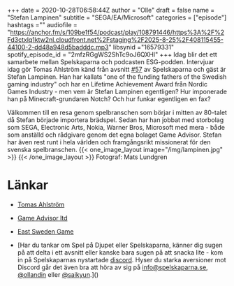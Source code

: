 +++ 
date = 2020-10-28T06:58:44Z
author = "Olle"
draft = false
name = "Stefan Lampinen"
subtitle = "SEGA/EA/Microsoft"
categories = ["episode"]
hashtags =""
audiofile = "https://anchor.fm/s/109be1f54/podcast/play/108791446/https%3A%2F%2Fd3ctxlq1ktw2nl.cloudfront.net%2Fstaging%2F2025-8-25%2F408115455-44100-2-dd48a948d5badddc.mp3"
libsynid ="16579331"
spotify_episode_id = "2mfzRGgWS2ShTc9oJ6QXHl"
+++ 
Idag blir det ett samarbete mellan Spelskaparna och podcasten ESG-podden. Intervjuar idag gör Tomas Ahlström känd från avsnitt [#57](http://spelskaparna.com/episode/57/) av Spelskaparna och gäst är Stefan Lampinen. Han har kallats "one of the funding fathers of the Swedish gaming industry" och har en Lifetime Achievement Award från Nordic Games Industry - men vem är Stefan Lampinen egentligen? Hur imponerade han på Minecraft-grundaren Notch? Och hur funkar egentligen en fax?

Välkommen till en resa genom spelbranschen som börjar i mitten av 80-talet då Stefan började importera brädspel. Sedan har han jobbat med storbolag som SEGA, Electronic Arts, Nokia, Warner Bros, Microsoft med mera - både som anställd och rådgivare genom det egna bolaget Game Advisor. Stefan har även rest runt i hela världen och framgångsrikt missionerat för den svenska spelbranschen. 
{{< one_image_layout image="/img/lampinen.jpg" >}}
{{< /one_image_layout >}}
Fotograf: Mats Lundgren
# Länkar
* [Tomas Ahlström](http://spelskaparna.com/episode/57/)
* [Game Advisor ltd](http://www.gameadvisorltd.com)
* [East Sweden Game](http://www.eastswedengame.se)


* [Har du tankar om Spel på Djupet eller Spelskaparna, känner dig sugen på att delta i ett avsnitt eller kanske bara sugen på att snacka lite - kom in på Spelskaparnas nystartade [discord](https://discord.gg/hBHEXss). Hyser du starka aversioner mot Discord går det även bra att höra av sig på info@spelskaparna.se, [@ollandin](https://twitter.com/ollelandin) eller [@saikyun](https://twitter.com/Saikyun).]()
